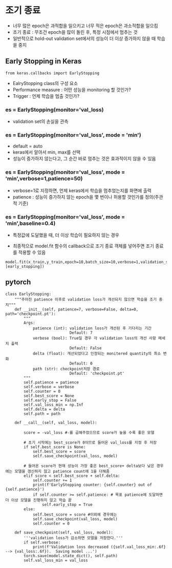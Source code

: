 # 조기 종료

- 너무 많은 epoch은 과적합을 일으키고 너무 적은 epoch은 과소적합을 일으킴
- 조기 종료 : 무조건 epoch을 많이 돌린 후, 특정 시점에서 멈추는 것
- 일반적으로 hold-out validation set에서의 성능이 더 이상 증가하지 않을 때 학습을 중지

## Early Stopping in Keras

```{python}
from keras.callbacks import EarlyStopping
```

- EalryStopping class의 구성 요소
- Performance measure : 어떤 성능을 monitoring 할 것인가?
- Trigger : 언제 학습을 멈출 것인가?

### es = EarlyStopping(monitor='val_loss)
- validation set의 손실을 관측

### es = EarlyStopping(monitor='val_loss', mode = 'min')
- default = auto
- keras에서 알아서 min, max를 선택
- 성능이 증가하지 않는다고, 그 순간 바로 멈추는 것은 효과적이지 않을 수 있음

### es = EarlyStopping(monitor='val_loss', mode = 'min',verbose=1,patience=50)
- verbose=1로 지정하면, 언제 keras에서 학습을 멈추었는지를 화면에 출력
- patience : 성능이 증가하지 않는 epoch을 몇 번이나 허용할 것인가를 정의(주관적 기준)

### es = EarlyStopping(monitor='val_loss', mode = 'min',baseline=0.4)
- 특정값에 도달했을 때, 더 이상 학습이 필요하지 않는 경우

- 최종적으로 model.fit 함수의 callback으로 조기 종료 객체를 넣어주면 조기 종료를 적용할 수 있음

```{python}
model.fit(x_train,y_train,epoch=10,batch_size=10,verbose=1,validation_split=0.2,callbacks=[early_stopping])
```

## pytorch


```{python}
class EarlyStopping:
    """주어진 patience 이후로 validation loss가 개선되지 않으면 학습을 조기 중지"""
    def __init__(self, patience=7, verbose=False, delta=0, path='checkpoint.pt'):
        """
        Args:
            patience (int): validation loss가 개선된 후 기다리는 기간
                            Default: 7
            verbose (bool): True일 경우 각 validation loss의 개선 사항 메세지 출력
                            Default: False
            delta (float): 개선되었다고 인정되는 monitered quantity의 최소 변화
                            Default: 0
            path (str): checkpoint저장 경로
                            Default: 'checkpoint.pt'
        """
        self.patience = patience
        self.verbose = verbose
        self.counter = 0
        self.best_score = None
        self.early_stop = False
        self.val_loss_min = np.Inf
        self.delta = delta
        self.path = path

    def __call__(self, val_loss, model):

        score = -val_loss #-를 곱해주었으므로 score가 높을 수록 좋은 모델
        
        # 초기 시작에는 best_score가 0이므로 들어온 val_loss를 지정 후 저장
        if self.best_score is None:
            self.best_score = score
            self.save_checkpoint(val_loss, model)
            
        # 들어온 score가 현재 성능이 가장 좋은 best_score+ delta보다 낮은 경우에는 모델을 갱신하지 않고 patience count에 1을 더해줌
        elif score < self.best_score + self.delta:
            self.counter += 1
            print(f'EarlyStopping counter: {self.counter} out of {self.patience}')
            if self.counter >= self.patience: # 목표 patience에 도달하면 더 이상 모델을 진행하지 않고 학습 끝
                self.early_stop = True
        else:
            self.best_score = score #이외에 경우에는 
            self.save_checkpoint(val_loss, model)
            self.counter = 0

    def save_checkpoint(self, val_loss, model):
        '''validation loss가 감소하면 모델을 저장한다.'''
        if self.verbose:
            print(f'Validation loss decreased ({self.val_loss_min:.6f} --> {val_loss:.6f}).  Saving model ...')
        torch.save(model.state_dict(), self.path)
        self.val_loss_min = val_loss
```
